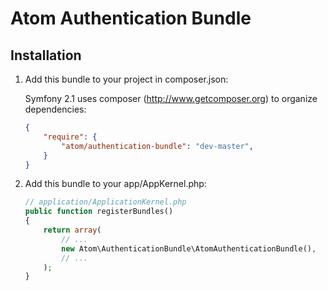 Atom Authentication Bundle
==========================

Installation
------------

1. Add this bundle to your project in composer.json:

    Symfony 2.1 uses composer (http://www.getcomposer.org) to organize dependencies:

    ```json
    {
        "require": {
            "atom/authentication-bundle": "dev-master",
        }
    }
    ```

2. Add this bundle to your app/AppKernel.php:

    ``` php
    // application/ApplicationKernel.php
    public function registerBundles()
    {
        return array(
            // ...
            new Atom\AuthenticationBundle\AtomAuthenticationBundle(),
            // ...
        );
    }
    ```
